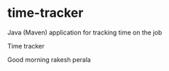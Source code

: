 # time-tracker
Java (Maven) application for tracking time on the job

Time tracker

Good morning rakesh perala
